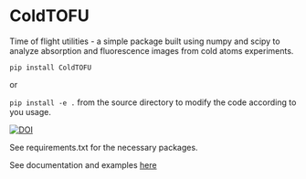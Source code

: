 # ColdTOFU

Time of flight utilities - a simple package built using numpy and scipy to analyze absorption and fluorescence images
from cold atoms experiments.

`pip install ColdTOFU`

or

`pip install -e .` from the source directory to modify the code according to you usage.

[![DOI](https://zenodo.org/badge/544229576.svg)](https://zenodo.org/badge/latestdoi/544229576)

See requirements.txt for the necessary packages.

See documentation and examples [here](https://chetanmadasu.github.io/examples.html)
